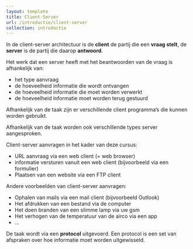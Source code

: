 ```yaml
---
layout: template
title: Client-Server
url: /introductie/client-server
collection: introductie
---
```


<div class="highlight">
In de client-server architectuur is de <strong>client</strong> de partij die een <strong>vraag stelt</strong>, de <strong>server</strong> is de partij die daarop <strong>antwoord</strong>.
</div>

Het werk dat een server heeft met het beantwoorden van de vraag is afhankelijk van:
* het type aanvraag 
* de hoeveelheid informatie die wordt ontvangen
* de hoeveelheid informatie die moet worden verwerkt 
* de hoeveelheid informatie moet worden terug gestuurd

Afhankelijk van de taak zijn er verschillende client programma’s die kunnen worden gebruikt. 

Afhankelijk van de taak worden ook verschillende types server aangesproken.

Client-server aanvragen in het kader van deze cursus:
* URL aanvraag via een web client (= web browser)
* informatie versturen vanuit een web client (bijvoorbeeld via een formulier)
* Plaatsen van een website via een FTP client

Andere voorbeelden van client-server aanvragen:
* Ophalen van mails via een mail client (bijvoorbeeld Outlook)
* Het afdrukken van een bestand via de computer
* Het doen branden van een slimme lamp via uw gsm
* Het verhogen van de temperatuur van de airco via een app
* ...

<div class="highlight">
De taak wordt via een <strong>protocol</strong> uitgevoerd. Een protocol is een set van afspraken over hoe informatie moet worden uitgewisseld.
</div>